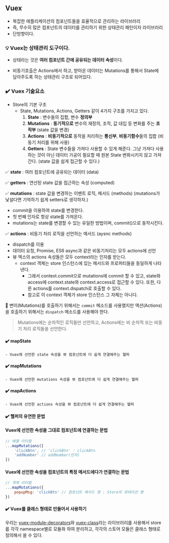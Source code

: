 ## Vuex

- 복잡한 애플리케이션의 컴포넌트들을 효율적으로 관리하는 라이브러리
- 즉, 무수히 많은 컴포넌트의 데이터를 관리하기 위한 상태관리 패턴이자 라이브러리
- 단방향이다.


### 💡 Vuex는  상태관리 도구이다.

- 상태라는 것은 **여러 컴포넌트 간에 공유되는 데이터 속성**이다.

- 비동기호출은 Actions에서 하고, 받아온 데이터는 Mutations를 통해서 State에 담아주도록 하는 상태관리 구조로 되어있다.

### ✔️ Vuex 기술요소

- Store의 기본 구조
    - State, Mutations, Actions, Getters 같이 4가지 구조를 가지고 있다.
        1. **State** : 변수들의 집합, 변수 **정의부**
        2. **Mutations** : **동기적으로** 변수의 재정의, 조작, 값 대입 등 변화를 주는 **조작부** (state 값을 변경) 
        3. **Actions** : **비동기적으로** 동작을 처리하는 **통신부**, **비동기함수**들의 집합 (비동기 처리를 위해 사용)
        4. **Getters** : State 변수들을 가져다 사용할 수 있게 해준다. 그냥 가져다 사용하는 것이 아닌 데이터 가공이 필요할 때 원본 State 변화시키지 않고 가져간다. (state 값을 쉽게 접근할 수 있다.)

✅ **state** : 여러 컴포넌트에  공유되는 데이터 (data)

✅ **getters** : 연산된 state 값을 접근하는 속성 (computed)

✅ **mutations** : state 값을 변경하는 이벤트 로직, 메서드 (methods) (mutations가 낯설다면 기억하기 쉽게 setters로 생각하자.)

- commit을 이용하여 state를 변경한다.
- 첫 번째 인자로 항상 state를 가져온다.
- mutations는 state를 변경할 수 있는 유일한 방법이며, commit()으로 동작시킨다.

✅ **actions** : 비동기 처리 로직을 선언하는 메서드 (aysnc methods)

- dispatch를 이용
- 데이터 요청, Promise, ES6 async과 같은 비동기처리는 모두 actions에 선언
- 뷰 엑스의 actions 속성들은 모두 context라는 인자를 받는다.
    - context 객체는 store 인스턴스에 있는 메서드와 프로퍼티들을 동일하게 나타낸다.
        - 그래서 context.commit으로 mutations에 commit 할 수 있고, state와 access에 context.state와 context.access로 접근할 수 있다. 또한, 다른 actions를 context.dispatch로 호출할 수 있다.
        - 참고로 이 context 객체가 store 인스턴스 그 자체는 아니다.

📌 변이(Mutations)를 호출하기 위해서는 `commit` 메소드를 사용했지만 액션(Actions)을 호출하기 위해서는 `dispatch` 메소드를 사용해야 한다.


> Mutations에는 순차적인 로직들만 선언하고, Actions에는 비 순차적 또는 비동기 처리 로직들을 선언한다.
> 


#### ✔️ mapState
    - Vuex에 선언한 state 속성을 뷰 컴포넌트에 더 쉽게 연결해주는 헬퍼

#### ✔️ mapMutations
    - Vuex에 선언한 mutations 속성을 뷰 컴포넌트에 더 쉽게 연결해주는 헬퍼

    
#### ✔️ mapActions
    - Vuex에 선언한 actions 속성을 뷰 컴포넌트에 더 쉽게 연결해주는 헬퍼

    
####  ✔️ 헬퍼의 유연한 문법
#### Vuex에 선언한 속성을 그대로 컴포넌트에 연결하는 문법
```jsx
// 배열 리터럴
...mapMutations([
    'clickBtn', // 'clickBtn' : clickBtn
    'addNumber' // addNumber(인자)
])
```
    
#### Vuex에 선언한 속성을 컴포넌트의 특정 메서드에다가 연결하는 문법
```jsx
// 객체 리터럴
...mapMutations({
    popupMsg: 'clickBtn' // 컴포넌트 메서드 명 : Store의 뮤테이션 명
})
```

#### ✔️ Vuex를 클래스 형태로 만들어서 사용하기

우리는 [vuex-module-decorators](https://github.com/championswimmer/vuex-module-decorators)와 [vuex-class](https://github.com/ktsn/vuex-class)라는 라이브러리를 사용해서 store를 각각 namespace별로 모듈화 하여 분리하고, 각각의 스토어 모듈은 클래스 형태로 정의해서 쓸 수 있다.
